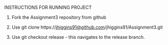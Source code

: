 INSTRUCTIONS FOR RUNNING PROJECT

1. Fork the Assignment3 repository from github

2. Use git clone https://jhiggins91@github.com/jhiggins91/Assignment3.git

3. Use git checkout release - this navigates to the release branch.
